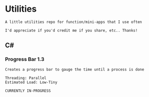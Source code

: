 # Utilities
    A little utilities repo for function/mini-apps that I use often

    I'd appreciate if you'd credit me if you share, etc.. Thanks!

## C#
### Progress Bar 1.3
    Creates a progress bar to gauge the time until a process is done

    Threading: Parallel
    Estimated Load: Low-Tiny

    CURRENTLY IN-PROGRESS
